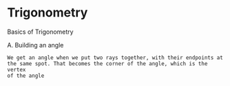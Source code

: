 # Trigonometry
Basics of Trigonometry

A.  Building an angle

    We get an angle when we put two rays together, with their endpoints at 
    the same spot. That becomes the corner of the angle, which is the vertex
    of the angle

